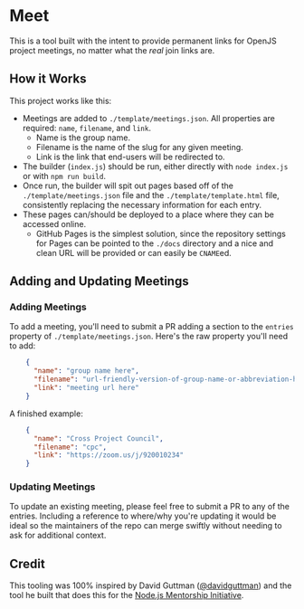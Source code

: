 # Meet

This is a tool built with the intent to provide permanent links for OpenJS project meetings, no matter what the _real_ join links are.

## How it Works

This project works like this:

- Meetings are added to `./template/meetings.json`. All properties are required: `name`, `filename`, and `link`.
  - Name is the group name.
  - Filename is the name of the slug for any given meeting.
  - Link is the link that end-users will be redirected to.
- The builder (`index.js`) should be run, either directly with `node index.js` or with `npm run build`.
- Once run, the builder will spit out pages based off of the `./template/meetings.json` file and the `./template/template.html` file, consistently replacing the necessary information for each entry.
- These pages can/should be deployed to a place where they can be accessed online.
  - GitHub Pages is the simplest solution, since the repository settings for Pages can be pointed to the `./docs` directory and a nice and clean URL will be provided or can easily be `CNAME`ed.

## Adding and Updating Meetings

### Adding Meetings

To add a meeting, you'll need to submit a PR adding a section to the `entries` property of `./template/meetings.json`. Here's the raw property you'll need to add:

```json
    {
      "name": "group name here",
      "filename": "url-friendly-version-of-group-name-or-abbreviation-here",
      "link": "meeting url here"
    }
```

A finished example:

```json
    {
      "name": "Cross Project Council",
      "filename": "cpc",
      "link": "https://zoom.us/j/920010234"
    }
```

### Updating Meetings

To update an existing meeting, please feel free to submit a PR to any of the entries. Including a reference to where/why you're updating it would be ideal so the maintainers of the repo can merge swiftly without needing to ask for additional context.

## Credit

This tooling was 100% inspired by David Guttman ([@davidguttman](https://github.com/davidguttman)) and the tool he built that does this for the [Node.js Mentorship Initiative](https://github.com/davidguttman/mentorship/blob/gh-pages/meeting/index.html).